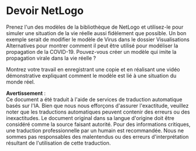 # Devoir NetLogo

Prenez l'un des modèles de la bibliothèque de NetLogo et utilisez-le pour simuler une situation de la vie réelle aussi fidèlement que possible. Un bon exemple serait de modifier le modèle de Virus dans le dossier Visualisations Alternatives pour montrer comment il peut être utilisé pour modéliser la propagation de la COVID-19. Pouvez-vous créer un modèle qui imite la propagation virale dans la vie réelle ?

Montrez votre travail en enregistrant une copie et en réalisant une vidéo démonstrative expliquant comment le modèle est lié à une situation du monde réel.

**Avertissement** :  
Ce document a été traduit à l'aide de services de traduction automatique basés sur l'IA. Bien que nous nous efforçons d'assurer l'exactitude, veuillez noter que les traductions automatiques peuvent contenir des erreurs ou des inexactitudes. Le document original dans sa langue d'origine doit être considéré comme la source faisant autorité. Pour des informations critiques, une traduction professionnelle par un humain est recommandée. Nous ne sommes pas responsables des malentendus ou des erreurs d'interprétation résultant de l'utilisation de cette traduction.